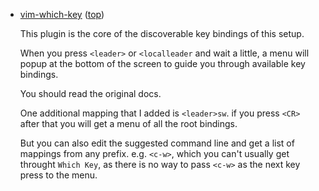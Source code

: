 
*   <a name="which-key">[vim-which-key](http://github.com/liuchengxu/vim-which-key) ([top](#top))

    This plugin is the core of the discoverable key bindings of this setup.

    When you press `<leader>` or `<localleader` and wait a little, a menu will
    popup at the bottom of the screen to guide you through available key
    bindings.

    You should read the original docs.

    One additional mapping that I added is `<leader>sw`. if you press `<CR>`
    after that you will get a menu of all the root bindings.

    But you can also edit the suggested command line and get a list of mappings
    from any prefix. e.g. `<c-w>`, which you can't usually get throught
    `Which Key`, as there is no way to pass `<c-w>` as the next key press to
    the menu.
